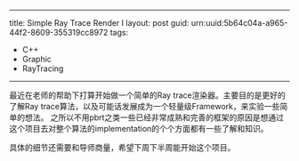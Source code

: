 ---
title: Simple Ray Trace Render I 
layout: post
guid: urn:uuid:5b64c04a-a965-44f2-8609-355319cc8972
tags:
  - C++
  - Graphic
  - RayTracing
  ---

  最近在老师的帮助下打算开始做一个简单的Ray trace渲染器。主要目的是更好的了解Ray trace算法，以及可能话发展成为一个轻量级Framework，来实验一些简单的想法。 之所以不用pbrt之类一些已经非常成熟和完善的框架的原因是想通过这个项目去对整个算法的implementation的个个方面都有一些了解和知识。

  具体的细节还需要和导师商量，希望下周下半周能开始这个项目。


